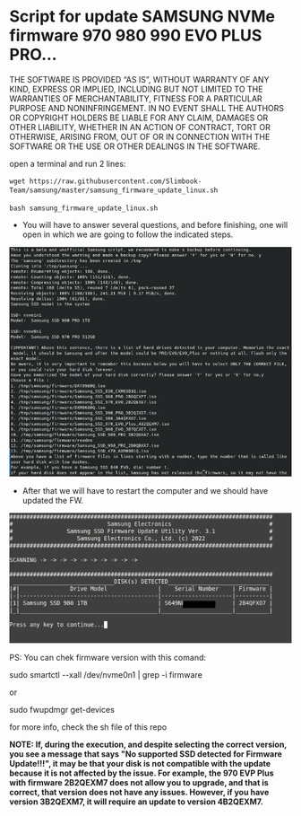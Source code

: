 # Script for update SAMSUNG NVMe firmware 970 980 990 EVO PLUS PRO...

THE SOFTWARE IS PROVIDED “AS IS”, WITHOUT WARRANTY OF ANY KIND, EXPRESS OR IMPLIED, INCLUDING BUT NOT LIMITED TO THE WARRANTIES OF MERCHANTABILITY, FITNESS FOR A PARTICULAR PURPOSE AND NONINFRINGEMENT. IN NO EVENT SHALL THE AUTHORS OR COPYRIGHT HOLDERS BE LIABLE FOR ANY CLAIM, DAMAGES OR OTHER LIABILITY, WHETHER IN AN ACTION OF CONTRACT, TORT OR OTHERWISE, ARISING FROM, OUT OF OR IN CONNECTION WITH THE SOFTWARE OR THE USE OR OTHER DEALINGS IN THE SOFTWARE.

open a terminal and run 2 lines:

```
wget https://raw.githubusercontent.com/Slimbook-Team/samsung/master/samsung_firmware_update_linux.sh

bash samsung_firmware_update_linux.sh
```

- You will have to answer several questions, and before finishing, one will open in which we are going to follow the indicated steps.

![Screenshot1](https://raw.githubusercontent.com/Slimbook-Team/samsung/main/image1.png)

- After that we will have to restart the computer and we should have updated the FW.

![Screenshot2](https://raw.githubusercontent.com/Slimbook-Team/samsung/main/image2.png)


PS: You can chek firmware version with this comand: 

sudo smartctl --xall /dev/nvme0n1 | grep -i firmware

or

sudo fwupdmgr get-devices

for more info, check the sh file of this repo

**NOTE: If, during the execution, and despite selecting the correct version, you see a message that says "No supported SSD detected for Firmware Update!!!", it may be that your disk is not compatible with the update because it is not affected by the issue. For example, the 970 EVP Plus with firmware 2B2QEXM7 does not allow you to upgrade, and that is correct, that version does not have any issues. However, if you have version 3B2QEXM7, it will require an update to version 4B2QEXM7.** 
